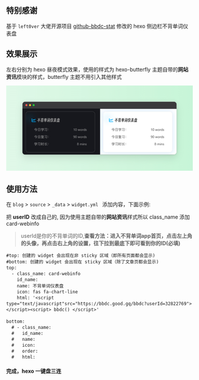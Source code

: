 ## 特别感谢

基于 `left0ver` 大佬开源项目 [github-bbdc-stat](https://github.com/left0ver/github-bbdc-stat) 修改的 hexo 侧边栏不背单词仪表盘

## 效果展示

左右分别为 hexo 昼夜模式效果，使用的样式为 hexo-butterfly 主题自带的**网站资讯**模块的样式，butterfly 主题不用引入其他样式

![](hexo-bbdc.jpg)



## 使用方法

在 `blog` >  `source` > `_data` > `widget.yml ` 添加内容，下面示例:

把 **userID** 改成自己的, 因为使用主题自带的**网站资讯**样式所以 class_name 添加 card-webinfo

> userId是你的不背单词的ID,**查看方法：进入不背单词app首页，点击左上角的头像，再点击右上角的设置，往下拉到最底下即可看到你的ID(必填)**

```
#top: 创建的 widget 会出现在非 sticky 区域（即所有页面都会显示)
#bottom: 创建的 widget 会出现在 sticky 区域（除了文章页都会显示)
top:
  - class_name: card-webinfo
    id_name:
    name: 不背单词仪表盘
    icon: fas fa-chart-line
    html: '<script type="text/javascript"src="https://bbdc.good.gq/bbdc?userId=32822769"></script><script> bbdc() </script>'

bottom:
  # - class_name:
  #   id_name:
  #   name:
  #   icon:
  #   order:
  #   html:
```

#### 完成，hexo 一键盘三连
